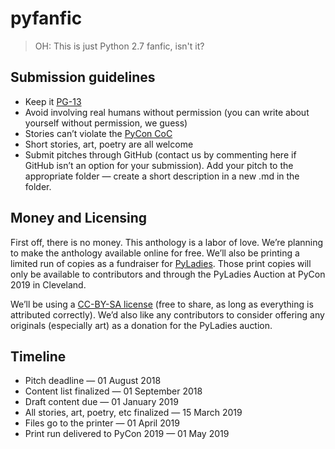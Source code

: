 # pyfanfic
> OH: This is just Python 2.7 fanfic, isn't it?

## Submission guidelines
* Keep it [PG-13](https://www.thoughtco.com/how-does-a-movie-get-its-rating-2423408)
* Avoid involving real humans without permission (you can write about yourself without permission, we guess)
* Stories can’t violate the [PyCon CoC](https://us.pycon.org/2018/about/code-of-conduct/)
* Short stories, art, poetry are all welcome
* Submit pitches through GitHub (contact us by commenting here if GitHub isn’t an option for your submission). Add your pitch to the appropriate folder — create a short description in a new .md in the folder.

## Money and Licensing

First off, there is no money. This anthology is a labor of love. We’re planning to make the anthology available online for free. We’ll also be printing a limited run of copies as a fundraiser for [PyLadies](http://www.pyladies.com/). Those print copies will only be available to contributors and through the PyLadies Auction at PyCon 2019 in Cleveland.

We’ll be using a [CC-BY-SA license](https://creativecommons.org/share-your-work/licensing-types-examples/) (free to share, as long as everything is attributed correctly). We’d also like any contributors to consider offering any originals (especially art) as a donation for the PyLadies auction.

## Timeline
* Pitch deadline — 01 August 2018
* Content list finalized — 01 September 2018
* Draft content due — 01 January 2019
* All stories, art, poetry, etc finalized — 15 March 2019
* Files go to the printer — 01 April 2019
* Print run delivered to PyCon 2019 — 01 May 2019
